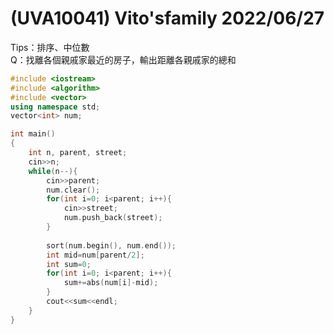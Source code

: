 # (UVA10041) Vito'sfamily 2022/06/27
Tips：排序、中位數  
Q：找離各個親戚家最近的房子，輸出距離各親戚家的總和

```c++
#include <iostream>
#include <algorithm>
#include <vector>
using namespace std;
vector<int> num;

int main()
{
	int n, parent, street;
	cin>>n;
	while(n--){
		cin>>parent;
		num.clear();
		for(int i=0; i<parent; i++){
			cin>>street;
			num.push_back(street);
		}
		
		sort(num.begin(), num.end());
		int mid=num[parent/2];
		int sum=0;
		for(int i=0; i<parent; i++){
			sum+=abs(num[i]-mid);
		}
		cout<<sum<<endl;
	}
}
```
